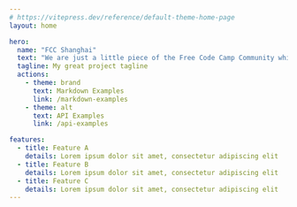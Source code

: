 ```yaml
---
# https://vitepress.dev/reference/default-theme-home-page
layout: home

hero:
  name: "FCC Shanghai"
  text: "We are just a little piece of the Free Code Camp Community which located at Shanghai."
  tagline: My great project tagline
  actions:
    - theme: brand
      text: Markdown Examples
      link: /markdown-examples
    - theme: alt
      text: API Examples
      link: /api-examples

features:
  - title: Feature A
    details: Lorem ipsum dolor sit amet, consectetur adipiscing elit
  - title: Feature B
    details: Lorem ipsum dolor sit amet, consectetur adipiscing elit
  - title: Feature C
    details: Lorem ipsum dolor sit amet, consectetur adipiscing elit
---
```


